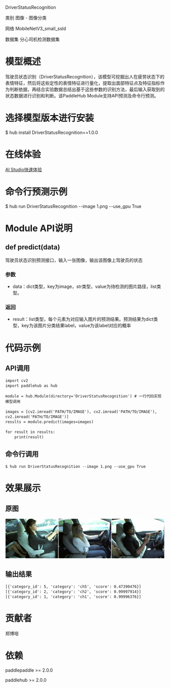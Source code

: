 DriverStatusRecognition

类别 图像 - 图像分类

网络 MobileNetV3_small_ssld

数据集 分心司机检测数据集

# 模型概述
驾驶员状态识别（DriverStatusRecognition），该模型可挖掘出人在疲劳状态下的表情特征，然后将这些定性的表情特征进行量化，提取出面部特征点及特征指标作为判断依据，再结合实验数据总结出基于这些参数的识别方法，最后输入获取到的状态数据进行识别和判断。该PaddleHub Module支持API预测及命令行预测。

# 选择模型版本进行安装
$ hub install DriverStatusRecognition==1.0.0

# 在线体验
[AI Studio快速体验](https://aistudio.baidu.com/aistudio/projectdetail/1649513)

# 命令行预测示例
$ hub run DriverStatusRecognition --image 1.png --use_gpu True

# Module API说明
## def predict(data)
驾驶员状态识别预测接口，输入一张图像，输出该图像上驾驶员的状态
### 参数
- data：dict类型，key为image，str类型，value为待检测的图片路径，list类型。

### 返回
- result：list类型，每个元素为对应输入图片的预测结果。预测结果为dict类型，key为该图片分类结果label，value为该label对应的概率

# 代码示例

## API调用
~~~
import cv2
import paddlehub as hub

module = hub.Module(directory='DriverStatusRecognition') # 一行代码实现模型调用

images = [cv2.imread('PATH/TO/IMAGE'), cv2.imread('PATH/TO/IMAGE'), cv2.imread('PATH/TO/IMAGE')]
results = module.predict(images=images)

for result in results:
    print(result)
~~~

## 命令行调用
~~~
$ hub run DriverStatusRecognition --image 1.png --use_gpu True
~~~

# 效果展示

## 原图
<img src="/docs/imgs/Image_Classification_Drivers.png">

## 输出结果
~~~
[{'category_id': 5, 'category': 'ch5', 'score': 0.47390476}]
[{'category_id': 2, 'category': 'ch2', 'score': 0.99997914}]
[{'category_id': 1, 'category': 'ch1', 'score': 0.99996376}]
~~~

# 贡献者
郑博培

# 依赖
paddlepaddle >= 2.0.0

paddlehub >= 2.0.0